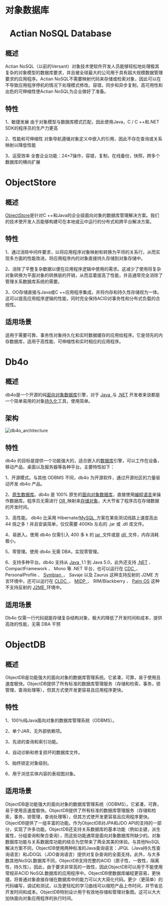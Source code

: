 ﻿<!--
 * @Author: wangzhichiao<https://github.com/wzc570738205>
 * @Date: 2021-03-29 17:00:16
 * @LastEditors: wangzhichiao<https://github.com/wzc570738205>
 * @LastEditTime: 2021-03-29 17:02:08
-->
# **对象数据库**
# ` `**Actian NoSQL Database**
## **概述**
Actian NoSQL（以前的Versant）对象技术使软件开发人员能够轻松地处理极其复杂的对象模型的数据库要求，并且被全球最大的公司用于具有超大规模数据管理要求的应用程序。Actian NoSQL不需要映射代码来存储或检索对象，因此可以在不导致应用程序停机的情况下处理模式修改。容错，同步和异步复制，高可用性和出色的可伸缩性使Actian NoSQL为企业做好了准备。
## **特性**
1、敏捷发展 由于对象模型与数据库模式匹配，因此使用Java，C / C ++和.NET SDK的程序员的生产力更高

2、性能和可伸缩性 对象导航遵循对象定义中嵌入的引用，因此不存在查询或关系映射以降低性能

3、运营效率 全套企业功能：24×7操作，容错，复制，在线备份，快照，跨多个数据库的横向扩展
# **ObjectStore**
## **概述**
[ObjectStore](https://www.ignitetech.com/wp-content/uploads/2021/01/IgniteTech_Solution-Overview_ObjectStore_Jan21.pdf)是针对C ++和Java的企业级面向对象的数据库管理解决方案。我们的技术使开发人员能够构建可在本地或云中运行的分布式和跨平台解决方案。
## **特性**
1、通过消除中间件要求，以将应用程序对象映射和转换为平坦的关系行，从而实现多方面的性能改进。将应用程序内的对象直接持久存储到对象存储中。

2、消除了平整复杂数据以便在应用程序逻辑中使用的需求。这减少了使用将复杂对象转换为平面对象的转换层的开销，从而显着提高了性能，并且通常完全消除了管理关系数据库系统的需要。

3、OO存储直接与Java或C ++应用程序集成，并将内存和持久性存储视为一体。这可以提高应用程序逻辑的性能，同时完全保持ACID对事务性和分布式负载的合规性。
## **适用场景**
适用于需要可靠、事务性对象持久化和实时数据缓存的应用给程序。它是领先的内存数据库，适用于高性能、可伸缩性和实时相应的应用程序。
# **Db4o**
## **概述**
db4o是一个开源的纯[面向对象](https://baike.baidu.com/item/%E9%9D%A2%E5%90%91%E5%AF%B9%E8%B1%A1)[数据库](https://baike.baidu.com/item/%E6%95%B0%E6%8D%AE%E5%BA%93)引擎，对于 [Java ](https://baike.baidu.com/item/Java%20)与 [.NET](https://baike.baidu.com/item/.NET) 开发者来说都是一个简单易用的对象[持久化](https://baike.baidu.com/item/%E6%8C%81%E4%B9%85%E5%8C%96)工具，使用简单。
## **架构**
![db4o\_architecture](/images/duixiang/Aspose.Words.cd18ac29-16a4-40c5-a622-92089c662526.001.png)
## **特性**
db4o 的目标是提供一个功能强大的，适合嵌入的[数据库](https://baike.baidu.com/item/%E6%95%B0%E6%8D%AE%E5%BA%93)引擎，可以工作在设备，移动产品，桌面以及服务器等各种平台。主要特性如下：

1、开源模式。与其他 ODBMS 不同，db4o 为开源软件，通过开源社区的力量驱动开发 db4o 产品。

2、[原生数据库](https://baike.baidu.com/item/%E5%8E%9F%E7%94%9F%E6%95%B0%E6%8D%AE%E5%BA%93)。db4o 是 100% 原生的[面向对象数据库](https://baike.baidu.com/item/%E9%9D%A2%E5%90%91%E5%AF%B9%E8%B1%A1%E6%95%B0%E6%8D%AE%E5%BA%93)，直接使用[编程语言](https://baike.baidu.com/item/%E7%BC%96%E7%A8%8B%E8%AF%AD%E8%A8%80)来操作数据库。程序员无需进行 [OR ](https://baike.baidu.com/item/OR%20)映射来[存储](https://baike.baidu.com/item/%E5%AD%98%E5%82%A8)[对象](https://baike.baidu.com/item/%E5%AF%B9%E8%B1%A1)，大大节省了程序员在存储数据的开发时间。

3、高性能。 db4o 比采用 Hibernate/[MySQL ](https://baike.baidu.com/item/MySQL%20)方案在某些测试线路上速度高出 44 倍之多！并且安装简单，仅仅需要 400Kb 左右的 .jar 或 .dll 库文件。

4、易嵌入。使用 db4o 仅需引入 400 多 k 的 [jar ](https://baike.baidu.com/item/jar%20)文件或是 [dll ](https://baike.baidu.com/item/dll%20)文件，内存消耗极小。

5、零管理。使用 db4o 无需 DBA，实现零管理。

6、支持多种平台。db4o 支持从 [Java ](https://baike.baidu.com/item/Java%20)1.1 到 Java 5.0，此外还支持 [.NET](https://baike.baidu.com/item/.NET) 、 CompactFramework 、 Mono 等 .NET 平台，也可以运行在 [CDC ](https://baike.baidu.com/item/CDC%20)、 PersonalProfile 、 [Symbian ](https://baike.baidu.com/item/Symbian%20)、 Savaje 以及 Zaurus 这种支持反射的 J2ME 方言环境中，还可以运行在 [CLDC ](https://baike.baidu.com/item/CLDC%20)、 [MIDP ](https://baike.baidu.com/item/MIDP%20)、 RIM/Blackberry 、 [Palm OS](https://baike.baidu.com/item/Palm%20OS) 这种不支持反射的 [J2ME ](https://baike.baidu.com/item/J2ME%20)环境中。
## **适用场景**
Db4o 仅需一行代码就能存储复杂结构对象，极大的降低了开发时间和成本，提供高效的性能，无需 DBA 干预
# **ObjectDB**
## **概述**
ObjectDB是功能强大的面向对象的数据库管理系统。它紧凑，可靠，易于使用且速度极快。ObjectDB提供了所有标准的数据库管理服务（存储和检索，事务，锁管理，查询处理等），但其方式使开发更容易且应用程序更快。
## **特性**
1、100％纯Java面向对象的数据库管理系统（ODBMS）。

2、单个JAR，无外部依赖项。

3、先进的查询和索引功能。

4、自动诊断和修复损坏的数据库文件。

5、始终锁定对象级别。

6、用于浏览实体内容的表视图对象。
## **适用场景**
ObjectDB是功能强大的面向对象的数据库管理系统（ODBMS）。它紧凑，可靠，易于使用且速度极快。ObjectDB提供了所有标准的数据库管理服务（存储和检索，事务，锁管理，查询处理等），但其方式使开发更容易且应用程序更快。ObjectDB提供了一组丰富的功能。作为ObjectDB对JPA和JDO API的支持的一部分，实现了许多功能。ObjectDB还支持关系数据库的基本功能（例如主键，派生属性，分组查询和聚合查询），而这些功能通常是面向对象数据库所缺少的。对象数据库功能与关系数据库功能的结合为您带来了两全其美的体验。与其他NoSQL解决方案不同，ObjectDB使用两种标准的Java查询语言：JPQL（Java持久性查询语言）和JDOQL（JDO查询语言）提供对复杂查询的全面支持。此外，与大多数其他NoSQL数据库不同，ObjectDB支持完整的ACID（原子性，一致性，隔离性，持久性）。因此，由于要求非常高的一致性，因此ObjectDB可以用于不能使用常规非ACID NoSQL数据库的应用程序中。ObjectDB使数据库编程更容易，更快捷。将普通对象直接存储在数据库中的能力可以大大简化代码。更少（更简单）的代码编写，调试和测试，以及更轻松的学习曲线可以缩短产品上市时间，并节省总开发时间和成本。ObjectDB特别设计用于有效地存储和管理对象图。这可以大大加快面向对象应用程序的执行时间。

